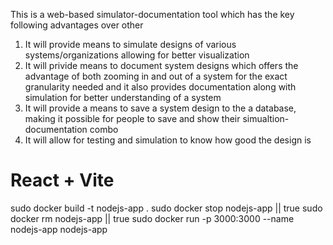 This is a web-based simulator-documentation tool which has the key following advantages over other 

1) It will provide means to simulate designs of various systems/organizations allowing for better visualization
2) It will privide means to document system designs which offers the advantage of both zooming in and out of a system for the exact granularity needed and it also provides documentation along with simulation for better understanding of a system
3) It will provide a means to save a system design to the a database, making it possible for people to save and show their simualtion-documentation combo
4) It will allow for testing and simulation to know how good the design is

# React + Vite
sudo docker build -t nodejs-app .
sudo docker stop nodejs-app || true
sudo docker rm nodejs-app || true
sudo docker run  -p 3000:3000 --name nodejs-app nodejs-app

